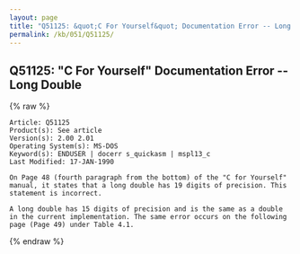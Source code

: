 ```yaml
---
layout: page
title: "Q51125: &quot;C For Yourself&quot; Documentation Error -- Long Double"
permalink: /kb/051/Q51125/
---
```


## Q51125: &quot;C For Yourself&quot; Documentation Error -- Long Double

{% raw %}

	Article: Q51125
	Product(s): See article
	Version(s): 2.00 2.01
	Operating System(s): MS-DOS
	Keyword(s): ENDUSER | docerr s_quickasm | mspl13_c
	Last Modified: 17-JAN-1990
	
	On Page 48 (fourth paragraph from the bottom) of the "C for Yourself"
	manual, it states that a long double has 19 digits of precision. This
	statement is incorrect.
	
	A long double has 15 digits of precision and is the same as a double
	in the current implementation. The same error occurs on the following
	page (Page 49) under Table 4.1.

{% endraw %}

